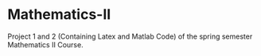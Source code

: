 # Mathematics-II
Project 1 and 2 (Containing Latex and Matlab Code) of the spring semester Mathematics II Course.
